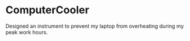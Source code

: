 # ComputerCooler
Designed an instrument to prevent my laptop from overheating during my peak work hours.
